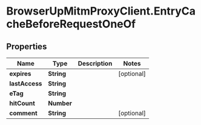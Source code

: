 # BrowserUpMitmProxyClient.EntryCacheBeforeRequestOneOf

## Properties

Name | Type | Description | Notes
------------ | ------------- | ------------- | -------------
**expires** | **String** |  | [optional] 
**lastAccess** | **String** |  | 
**eTag** | **String** |  | 
**hitCount** | **Number** |  | 
**comment** | **String** |  | [optional] 


